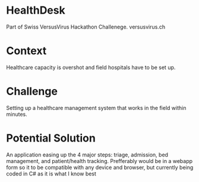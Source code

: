 # HealthDesk
Part of Swiss VersusVirus Hackathon Challenege.
versusvirus.ch

# Context
Healthcare capacity is overshot and field hospitals have to be set up.

# Challenge
Setting up a healthcare management system that works in the field within minutes.

# Potential Solution
An application easing up the 4 major steps: triage, admission, bed management, and patient/health tracking.
Prefferably would be in a webapp form so it to be compatible with any device and browser, but currently being coded in C# as it is what I know best

